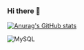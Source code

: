 ### Hi there 👋

[![Anurag's GitHub stats](https://github-readme-stats.vercel.app/api?username=andmatcha&theme=calm&show_icons=true)](https://github.com/anuraghazra/github-readme-stats)

![MySQL](https://img.shields.io/badge/mysql-%2300f.svg?style=for-the-badge&logo=mysql&logoColor=white)
